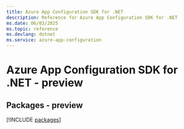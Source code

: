 ```yaml
---
title: Azure App Configuration SDK for .NET
description: Reference for Azure App Configuration SDK for .NET
ms.date: 06/03/2025
ms.topic: reference
ms.devlang: dotnet
ms.service: azure-app-configuration
---
```

# Azure App Configuration SDK for .NET - preview
## Packages - preview
[!INCLUDE [packages](app-configuration-index.md)]